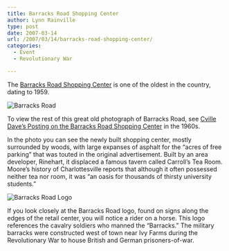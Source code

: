 ```yaml
---
title: Barracks Road Shopping Center
author: Lynn Rainville
type: post
date: 2007-03-14
url: /2007/03/14/barracks-road-shopping-center/
categories:
  - Event
  - Revolutionary War

---
```


The [Barracks Road Shopping Center](http://www.barracksroad.com/ourcommunity.php) is one of the oldest in the country, dating to 1959.

![Barracks Road](/media/2007/03/barracks1960s.jpg)

To view the rest of this great old photograph of Barracks Road, see [Cville Dave’s Posting on the Barracks Road Shopping Center](http://cvilledave.blogspot.com/2007/01/barracks-road-shopping-center-early.html) in the 1960s.

In the photo you can see the newly built shopping center, mostly surrounded by
woods, with large expanses of asphalt for the “acres of free parking” that was
touted in the original advertisement. Built by an area developer, Rinehart, it
displaced a famous tavern called Carroll’s Tea Room. Moore’s history of
Charlottesville reports that although it often possessed neither tea nor room,
it was “an oasis for thousands of thirsty university students.”

![Barracks Road Logo](/media/2007/03/barrackslogo.jpg)


If you look closely at the Barracks Road logo, found on signs along the
edges of the retail center, you will notice a rider on a horse. This logo
references the cavalry soldiers who manned the “Barracks.” The military barracks
were constructed west of town near Ivy Farms during the Revolutionary War to
house British and German prisoners-of-war.

